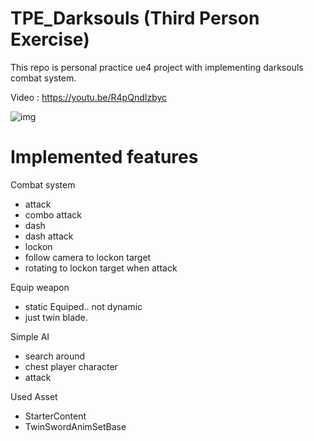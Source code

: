 TPE_Darksouls (Third Person Exercise)
=================================

This repo is personal practice ue4 project with implementing darksouls combat system.

Video : <https://youtu.be/R4pQndIzbyc>



![img](https://imgur.com/a/yDy817S.png)


Implemented features
====================
Combat system
- attack
- combo attack
- dash
- dash attack
- lockon
- follow camera to lockon target
- rotating to lockon target when attack

Equip weapon
- static Equiped.. not dynamic
- just twin blade.

Simple AI
- search around
- chest player character
- attack

Used Asset
- StarterContent
- TwinSwordAnimSetBase
